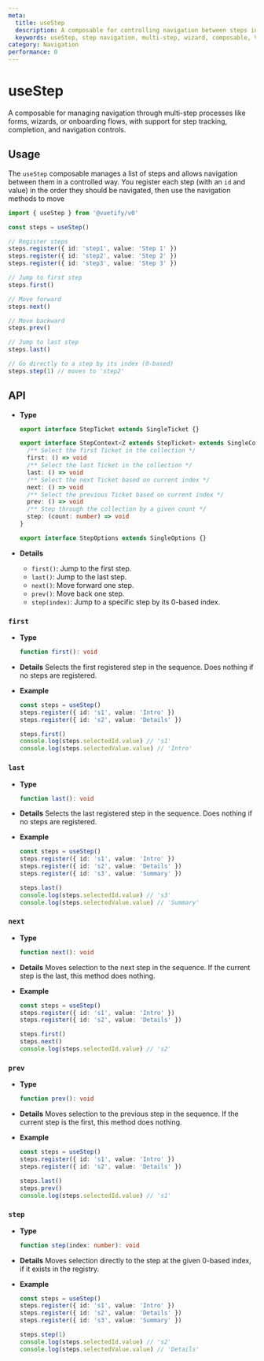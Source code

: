 ```yaml
---
meta:
  title: useStep
  description: A composable for controlling navigation between steps in a sequence, such as in multi-step forms, wizards, or guided flows.
  keywords: useStep, step navigation, multi-step, wizard, composable, Vue, state management
category: Navigation
performance: 0
---
```


# useStep

A composable for managing navigation through multi-step processes like forms, wizards, or onboarding flows, with support for step tracking, completion, and navigation controls.

<DocsPageFeatures />

## Usage

The `useStep` composable manages a list of steps and allows navigation between them in a controlled way.
You register each step (with an `id` and value) in the order they should be navigated, then use the navigation methods to move

```ts
import { useStep } from '@vuetify/v0'

const steps = useStep()

// Register steps
steps.register({ id: 'step1', value: 'Step 1' })
steps.register({ id: 'step2', value: 'Step 2' })
steps.register({ id: 'step3', value: 'Step 3' })

// Jump to first step
steps.first()

// Move forward
steps.next()

// Move backward
steps.prev()

// Jump to last step
steps.last()

// Go directly to a step by its index (0-based)
steps.step(1) // moves to 'step2'
```

## API

- **Type**

  ```ts
  export interface StepTicket extends SingleTicket {}

  export interface StepContext<Z extends StepTicket> extends SingleContext<Z> {
    /** Select the first Ticket in the collection */
    first: () => void
    /** Select the last Ticket in the collection */
    last: () => void
    /** Select the next Ticket based on current index */
    next: () => void
    /** Select the previous Ticket based on current index */
    prev: () => void
    /** Step through the collection by a given count */
    step: (count: number) => void
  }

  export interface StepOptions extends SingleOptions {}
  ```
- **Details**

  - `first()`: Jump to the first step.
  - `last()`: Jump to the last step.
  - `next()`: Move forward one step.
  - `prev()`: Move back one step.
  - `step(index)`: Jump to a specific step by its 0-based index.

### `first`

- **Type**
  ```ts
  function first(): void
  ```

- **Details**
  Selects the first registered step in the sequence.
  Does nothing if no steps are registered.

- **Example**
  ```ts
  const steps = useStep()
  steps.register({ id: 's1', value: 'Intro' })
  steps.register({ id: 's2', value: 'Details' })

  steps.first()
  console.log(steps.selectedId.value) // 's1'
  console.log(steps.selectedValue.value) // 'Intro'
  ```

### `last`

- **Type**
  ```ts
  function last(): void
  ```

- **Details**
  Selects the last registered step in the sequence.
  Does nothing if no steps are registered.

- **Example**
  ```ts
  const steps = useStep()
  steps.register({ id: 's1', value: 'Intro' })
  steps.register({ id: 's2', value: 'Details' })
  steps.register({ id: 's3', value: 'Summary' })

  steps.last()
  console.log(steps.selectedId.value) // 's3'
  console.log(steps.selectedValue.value) // 'Summary'
  ```

### `next`

- **Type**
  ```ts
  function next(): void
  ```

- **Details**
  Moves selection to the next step in the sequence.
  If the current step is the last, this method does nothing.

- **Example**
  ```ts
  const steps = useStep()
  steps.register({ id: 's1', value: 'Intro' })
  steps.register({ id: 's2', value: 'Details' })

  steps.first()
  steps.next()
  console.log(steps.selectedId.value) // 's2'
  ```

### `prev`

- **Type**
  ```ts
  function prev(): void
  ```

- **Details**
  Moves selection to the previous step in the sequence.
  If the current step is the first, this method does nothing.

- **Example**
  ```ts
  const steps = useStep()
  steps.register({ id: 's1', value: 'Intro' })
  steps.register({ id: 's2', value: 'Details' })

  steps.last()
  steps.prev()
  console.log(steps.selectedId.value) // 's1'
  ```

### `step`

- **Type**
  ```ts
  function step(index: number): void
  ```

- **Details**
  Moves selection directly to the step at the given 0-based index, if it exists in the registry.

- **Example**
  ```ts
  const steps = useStep()
  steps.register({ id: 's1', value: 'Intro' })
  steps.register({ id: 's2', value: 'Details' })
  steps.register({ id: 's3', value: 'Summary' })

  steps.step(1)
  console.log(steps.selectedId.value) // 's2'
  console.log(steps.selectedValue.value) // 'Details'
  ```

